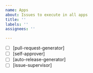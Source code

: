 ```yaml
---
name: Apps
about: Issues to execute in all apps
title: ''
labels: ''
assignees: ''

---
```


- [ ] [pull-request-generator]
- [ ] [self-approver]
- [ ] [auto-release-generator]
- [ ] [issue-supervisor]
